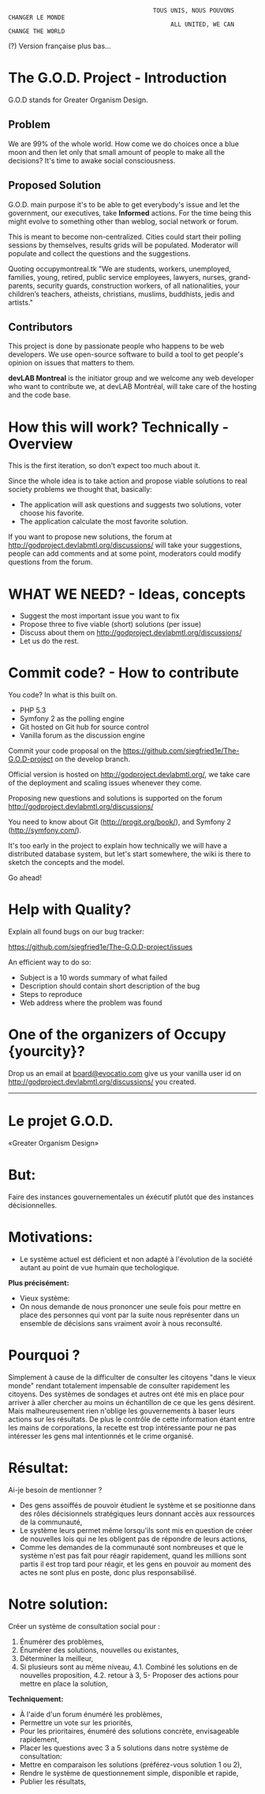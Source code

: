                                              TOUS UNIS, NOUS POUVONS CHANGER LE MONDE
                                                  ALL UNITED, WE CAN CHANGE THE WORLD


(?) Version française plus bas...

The G.O.D. Project - Introduction
=================================

G.O.D stands for Greater Organism Design.

Problem
-------

We are 99% of the whole world. How come we do choices once a blue moon and then let
only that small amount of people to make all the decisions? It's time to awake
social consciousness.

Proposed Solution
-----------------

G.O.D. main purpose it's to be able to get everybody's issue and let the government, our
executives, take **Informed** actions. For the time being this might evolve to something
other than weblog, social network or forum.

This is meant to become non-centralized. Cities could start their polling sessions
by themselves, results grids will be populated. Moderator will populate and collect
the questions and the suggestions.

Quoting occupymontreal.tk "We are students, workers, unemployed, families, young,
retired, public service employees, lawyers, nurses, grand-parents, security guards,
construction workers, of all nationalities, your children’s teachers, atheists,
christians, muslims, buddhists, jedis and artists."

Contributors
------------

This project is done by passionate people who happens to be web developers. We
use open-source software to build a tool to get people's opinion on issues
that matters to them.

**devLAB Montreal** is the initiator group and we welcome any web developer who want
to contribute we, at devLAB Montréal, will take care of the hosting and the code base.

How this will work? Technically - Overview
========================

This is the first iteration, so don't expect too much about it.

Since the whole idea is to take action and propose viable solutions to real society problems we thought that, basically:

* The application will ask questions and suggests two solutions, voter choose his favorite.
* The application calculate the most favorite solution.

If you want to propose new solutions, the forum at http://godproject.devlabmtl.org/discussions/ will take
your suggestions, people can add comments and at some point, moderators could modify
questions from the forum.

WHAT WE NEED? - Ideas, concepts
========================

* Suggest the most important issue you want to fix
* Propose three to five viable (short) solutions (per issue)
* Discuss about them on http://godproject.devlabmtl.org/discussions/
* Let us do the rest.

Commit code? - How to contribute
========================

You code? In what is this built on.

* PHP 5.3
* Symfony 2 as the polling engine
* Git hosted on Git hub for source control
* Vanilla forum as the discussion engine

Commit your code proposal on the https://github.com/siegfried1e/The-G.O.D-project on the develop
branch.

Official version is hosted on http://godproject.devlabmtl.org/, we take care of the deployment
and scaling issues whenever they come.

Proposing new questions and solutions is supported on the forum http://godproject.devlabmtl.org/discussions/

You need to know about Git (http://progit.org/book/), and Symfony 2 (http://symfony.com/).

It's too early in the project to explain how technically we will have a distributed database 
system, but let's start somewhere, the wiki is there to sketch the concepts and the model.

Go ahead!

Help with Quality?
========================

Explain all found bugs on our bug tracker:

https://github.com/siegfried1e/The-G.O.D-project/issues

An efficient way to do so:

* Subject is a 10 words summary of what failed
* Description should contain short description of the bug
* Steps to reproduce
* Web address where the problem was found

One of the organizers of Occupy {yourcity}?
========================

Drop us an email at board@evocatio.com give us your vanilla user id on 
http://godproject.devlabmtl.org/discussions/ you created.



---


Le projet G.O.D.
=================

«Greater Organism Design»



But:
========================
Faire des instances gouvernementales un éxécutif plutôt que des instances décisionnelles.


Motivations:
========================
 * Le système actuel est déficient et non adapté à l'évolution de la société autant
au point de vue humain que techologique.

**Plus précisément:**
 * Vieux système:
 * On nous demande de nous prononcer une seule fois pour mettre en place des personnes qui vont par la suite nous représenter dans un ensemble de décisions sans vraiment avoir à nous reconsulté.


Pourquoi ?
========================
Simplement à cause de la difficulter de consulter les citoyens "dans le vieux monde" rendant totalement impensable de consulter rapidement les citoyens. Des systèmes de sondages et autres ont été mis en place pour arriver à aller chercher au moins un échantillon de ce que les gens désirent. Mais malheureusement rien n'oblige les gouvernements à baser leurs actions sur les résultats. De plus le
contrôle de cette information étant entre les mains de corporations, la recette est trop intéressante pour ne pas intéresser les gens mal intentionnés et le crime organisé.


Résultat:
========================
Ai-je besoin de mentionner ?
 * Des gens assoiffés de pouvoir étudient le système et se positionne dans des rôles décisionnels stratégiques leurs donnant accès aux ressources de la communauté,
 * Le système leurs permet même lorsqu'ils sont mis en question de créer de nouvelles lois qui ne les obligent pas de répondre de leurs actions,
 * Comme les demandes de la communauté sont nombreuses et que le système n'est pas fait pour réagir rapidement, quand les millions sont partis il est trop tard pour réagir, et les gens en pouvoir au moment des actes ne sont plus en poste, donc plus responsabilisé.


Notre solution:
========================
Créer un système de consultation social pour :
1.  Énumérer des problèmes,
2.  Énumérer des solutions, nouvelles ou existantes,
3.  Déterminer la meilleur,
4.  Si plusieurs sont au même niveau,
4.1. Combiné les solutions en de nouvelles proposition,
4.2. retour à 3,
5- Proposer des actions pour mettre en place la solution,

**Techniquement:**
 * À l'aide d'un forum énuméré les problèmes,
 * Permettre un vote sur les priorités,
 * Pour les prioritaires, énuméré des solutions concrète, envisageable rapidement,
 * Placer les questions avec 3 a 5 solutions dans notre système de consultation:
 * Mettre en comparaison les solutions (préférez-vous solution 1 ou 2),
 * Rendre le système de questionnement simple, disponible et rapide,
 * Publier les résultats,
